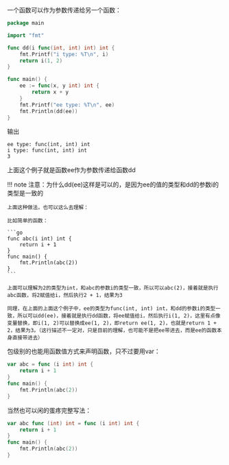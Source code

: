 一个函数可以作为参数传递给另一个函数：

```go
package main

import "fmt"

func dd(i func(int, int) int) int {
    fmt.Printf("i type: %T\n", i)
    return i(1, 2)
}

func main() {
    ee := func(x, y int) int {
        return x + y
    }
    fmt.Printf("ee type: %T\n", ee)
    fmt.Println(dd(ee))
}
```

输出

```text
ee type: func(int, int) int
i type: func(int, int) int
3
```

上面这个例子就是函数ee作为参数传递给函数dd

!!! note
	注意：为什么dd(ee)这样是可以的，是因为ee的值的类型和dd的参数i的类型是一致的

	上面这种做法，也可以这么去理解：

	比如简单的函数：

	```go
	func abc(i int) int {
	    return i + 1
	}
	func main() {
	    fmt.Println(abc(2))
	}
	```

	上面可以理解为2的类型为int，和abc的参数i的类型一致，所以可以abc(2)，接着就是执行abc函数，将2赋值给i，然后执行2 + 1，结果为3

	同理，在上面的上面这个例子中，ee的类型为func(int, int) int，和dd的参数i的类型一致，所以可以dd(ee)，接着就是执行dd函数，将ee赋值给i，然后执行i(1, 2)，这里有点像变量替换，即i(1, 2)可以替换成ee(1, 2)，即return ee(1, 2)，也就是return 1 + 2，结果为3。（这行描述不一定对，只是目前的理解，也可能不是把ee带进去，而是ee的函数本身直接带进去）

包级别的也能用函数值方式来声明函数，只不过要用var：

```go
var abc = func (i int) int {
    return i + 1
}
func main() {
    fmt.Println(abc(2))
}
```

当然也可以闲的蛋疼完整写法：

```go
var abc func (int) int = func (i int) int {
    return i + 1
}
func main() {
    fmt.Println(abc(2))
}
```
